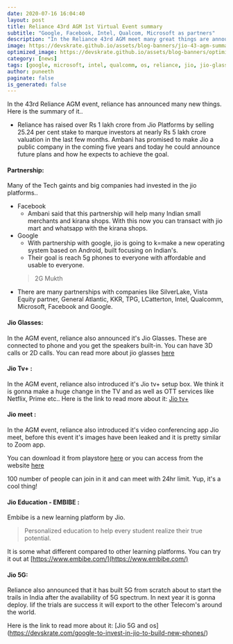 ```yaml
---
date: 2020-07-16 16:04:40
layout: post
title: Reliance 43rd AGM 1st Virtual Event summary
subtitle: "Google, Facebook, Intel, Qualcom, Microsoft as partners"
description: "In the Reliance 43rd AGM meet many great things are announced, some of them are jio glasses, jio tv+, a new OS based on android with Google... "
image: https://devskrate.github.io/assets/blog-banners/jio-43-agm-summary.jpg
optimized_image: https://devskrate.github.io/assets/blog-banners/optimized/jio-43-agm-summary.webp
category: [news]
tags: [google, microsoft, intel, qualcomm, os, reliance, jio, jio-glasses, jio-tv+, jio-os]
author: puneeth
paginate: false
is_generated: false
---
```

 
In the 43rd Reliance AGM event, reliance has announced many new things. Here is the summary of it..

+ Reliance has raised over Rs 1 lakh crore from Jio Platforms by selling 25.24 per cent stake to marque investors at nearly Rs 5 lakh crore valuation in the last few months. Ambani has promised to make Jio a public company in the coming five years and today he could announce future plans and how he expects to achieve the goal.

#### Partnership:
Many of the Tech gaints and big companies had invested in the jio platforms..
+ Facebook
    - Ambani said that this partnership will help many Indian small merchants and kirana shops. With this now you can transact with jio mart and whatsapp with the kirana shops.
+ Google 
    - With partnership with google, jio is going to k=make a new operating system based on Android, built focusing on Indian's.
    - Their goal is reach 5g phones to everyone with affordable and usable to everyone.
    > 2G Mukth
+ There are many partnerships with companies like SilverLake, Vista Equity partner, General Atlantic, KKR, TPG, LCatterton, Intel, Qualcomm, Microsoft, Facebook and Google.

#### Jio Glasses:
In the AGM event, reliance also announced it's Jio Glasses. These are connected to phone and you get the speakers built-in. You can have 3D calls or 2D calls.
You can read more about jio glasses [here](https://devskrate.com/jio-glasses-ar-specs-and-price/)

#### Jio Tv+ :
In the AGM event, reliance also introduced it's Jio tv+ setup box. We think it is gonna make a huge change in the TV and as well as OTT services like Netflix, Prime etc..
Here is the link to read more about it: [Jio tv+](https://devskrate.com/jio-tv-plus-and-setup-box/)

#### Jio meet :
In the AGM event, reliance also introduced it's video conferencing app Jio meet, before this event it's images have been leaked and it is pretty similar to Zoom app.

You can download it from playstore [here](https://play.google.com/store/apps/details?id=com.jio.rilconferences&hl=en_IN) or you can access from the website [here](https://jiomeetpro.jio.com/home)

100 number of people can join in it and can meet with 24hr limit. Yup, it's a cool thing!

#### Jio Education - EMBIBE :
Embibe is a new learning platform by Jio. 
> Personalized education to help every student realize their true potential.

It is some what different compared to other learning platforms. You can try it out at [https://www.embibe.com/](https://www.embibe.com/)

#### Jio 5G:
Reliance also announced that it has built 5G from scratch about to start the trails in India after the availability of 5G spectrum. In next year it is gonna deploy. Iif the trials are success it will export to the other Telecom's around the world.

Here is the link to read more about it: [Jio 5G and os] (https://devskrate.com/google-to-invest-in-jio-to-build-new-phones/)